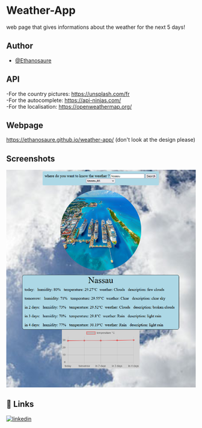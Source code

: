 # Weather-App

web page that gives informations about the weather for the next 5 days!


## Author

- [@Ethanosaure](https://www.github.com/Ethanosaure)


## API

-For the country pictures: https://unsplash.com/fr  
-For the autocomplete: https://api-ninjas.com/  
-For the localisation: https://openweathermap.org/  

## Webpage

https://ethanosaure.github.io/weather-app/ (don't look at the design please)

## Screenshots

![Site Screenshot](https://github.com/Ethanosaure/weather-app/blob/main/assets/Image%20weather%20app%20.PNG)


## 🔗 Links
[![linkedin](https://img.shields.io/badge/linkedin-0A66C2?style=for-the-badge&logo=linkedin&logoColor=white)](https://www.linkedin.com/)

